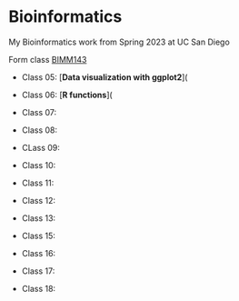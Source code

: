 # Bioinformatics
My Bioinformatics work from Spring 2023 at UC San Diego

Form class [BIMM143](https://bioboot.github.io/bimm143_S23/)

- Class 05: [**Data visualization with ggplot2**](

- Class 06: [**R functions**](

- Class 07: 

- Class 08:

- CLass 09:

- Class 10:

- Class 11:

- Class 12:

- Class 13:

- Class 15:

- Class 16:

- Class 17: 

- Class 18: 
